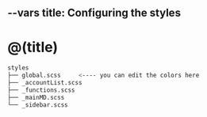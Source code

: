 --vars
title: Configuring the styles
--

# @(title)

```bash
styles
├── global.scss     <---- you can edit the colors here
├── _accountList.scss
├── _functions.scss
├── _mainMD.scss
└── _sidebar.scss
```
